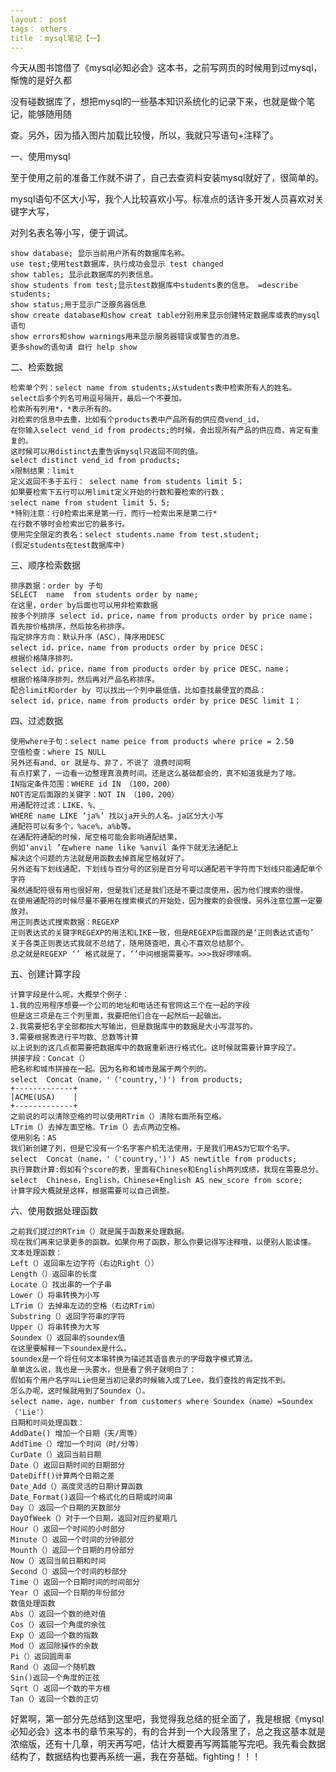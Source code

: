 ```yaml
---
layout： post
tags： others
title ：mysql笔记【一】
---
```

今天从图书馆借了《mysql必知必会》这本书，之前写网页的时候用到过mysql，惭愧的是好久都

没有碰数据库了，想把mysql的一些基本知识系统化的记录下来，也就是做个笔记，能够随用随

查。另外，因为插入图片加载比较慢，所以，我就只写语句+注释了。

一、使用mysql

   至于使用之前的准备工作就不讲了，自己去查资料安装mysql就好了，很简单的。

   mysql语句不区大小写，我个人比较喜欢小写。标准点的话许多开发人员喜欢对关键字大写，

对列名表名等小写，便于调试。

	show database; 显示当前用户所有的数据库名称。
	use test;使用test数据库，执行成功会显示 test changed
	show tables; 显示此数据库的列表信息。
	show students from test;显示test数据库中students表的信息。 =describe students;
	show status;用于显示广泛服务器信息
	show create database和show creat table分别用来显示创建特定数据库或表的mysql语句
	show errors和show warnings用来显示服务器错误或警告的消息。	
	更多show的语句请 自行 help show 

二、检索数据

	检索单个列：select name from students;从students表中检索所有人的姓名。
	select后多个列名可用逗号隔开，最后一个不要加。
	检索所有列用*，*表示所有的。
	对检索的信息中去重，比如有个products表中产品所有的供应商vend_id，
	在你输入select vend_id from prodects;的时候，会出现所有产品的供应商，肯定有重复的。
	这时候可以用distinct去重告诉mysql只返回不同的值。
	select distinct vend_id from products;
	x限制结果：limit
	定义返回不多于五行： select name from students limit 5；
	如果要检索下五行可以用limit定义开始的行数和要检索的行数：
	select name from student limit 5，5;
	*特别注意：行0检索出来是第一行，而行一检索出来是第二行*
	在行数不够时会检索出它的最多行。
	使用完全限定的表名：select students.name from test.student;
	(假定students在test数据库中)

三、顺序检索数据

	排序数据：order by 子句
	SELECT 	name  from students order by name;
	在这里，order by后面也可以用非检索数据
	按多个列排序 select id，price，name from products order by price name；
	首先按价格排序，然后按名称排序。
	指定排序方向：默认升序（ASC），降序用DESC
	select id，price，name from products order by price DESC；
	根据价格降序排列。
	select id，price，name from products order by price DESC，name；
	根据价格降序排列，然后再对产品名称排序。
	配合limit和order by 可以找出一个列中最低值，比如查找最便宜的商品：
	select id，price，name from products order by price DESC limit 1；

四、过滤数据

	使用where子句：select name peice from products where price = 2.50
	空值检查：where IS NULL
	另外还有and、or 就是与、非了，不说了 浪费时间啊
	有点打累了，一边看一边整理真浪费时间。还是这么基础都会的，真不知道我是为了啥。
	IN指定条件范围：WHERE id IN （100，200）
	NOT否定后面跟的关键字：NOT IN （100，200）
	用通配符过滤：LIKE、%、_
	WHERE name LIKE ‘ja%’ 找以ja开头的人名。ja区分大小写
	通配符可以有多个，%ace%，a%b等。
	在通配符通配的时候，尾空格可能会影响通配结果，
	例如‘anvil ’在where name like %anvil 条件下就无法通配上
	解决这个问题的方法就是用函数去掉首尾空格就好了。
	另外还有下划线通配，下划线与百分号的区别是百分号可以通配若干字符而下划线只能通配单个字符
	虽然通配符很有用也很好用，但是我们还是我们还是不要过度使用，因为他们搜索的很慢。
	在使用通配符的时候尽量不要用在搜索模式的开始处，因为搜索的会很慢。另外注意位置一定要放对。
	用正则表达式搜索数据：REGEXP
	正则表达式的关键字REGEXP的用法和LIKE一致，但是REGEXP后面跟的是‘正则表达式语句’
	关于各类正则表达式我就不总结了，随用随查吧，真心不喜欢总结那个。
	总之就是REGEXP ‘’ 格式就是了，‘’中间根据需要写。>>>我好啰嗦啊。

五、创建计算字段

	计算字段是什么呢，大概举个例子：
	1.我的应用程序想要一个公司的地址和电话还有官网这三个在一起的字段
	但是这三项是在三个列里面，我要把他们合在一起然后一起输出。
	2.我需要把名字全部都按大写输出，但是数据库中的数据是大小写混写的。
	3.需要根据表进行平均数、总数等计算
	以上说到的这几点都需要把数据库中的数据重新进行格式化。这时候就需要计算字段了。
	拼接字段：Concat（）
	把名称和城市拼接在一起。因为名称和城市是属于两个列的。
	select  Concat（name，'（'country,')') from products;
	+-------------+
	|ACME(USA)    |
	+-------------+
	之前说的可以清除空格的可以使用RTrim（）清除右面所有空格。
	LTrim（）去掉左面空格。Trim（）去点两边空格。
	使用别名：AS
	我们新创建了列，但是它没有一个名字客户机无法使用，于是我们用AS为它取个名字。
	select  Concat（name，'（'country,')') AS newtitle from products;
	执行算数计算:假如有个score的表，里面有Chinese和English两列成绩，我现在需要总分。
	select  Chinese，English，Chinese+English AS new_score from score;
	计算字段大概就是这样，根据需要可以自己调整。

六、使用数据处理函数

	之前我们提过的RTrim（）就是属于函数来处理数据。
	现在我们再来记录更多的函数。如果你用了函数，那么你要记得写注释哦，以便别人能读懂。
	文本处理函数：
	Left（）返回串左边字符（右边Right（））
	Length（）返回串的长度
	Locate（）找出串的一个子串
	Lower（）将串转换为小写
	LTrim（）去掉串左边的空格（右边RTrim）
	Substring（）返回字符串的字符
	Upper（）将串转换为大写
	Soundex（）返回串的soundex值
	在这里要解释一下soundex是什么。
	soundex是一个将任何文本串转换为描述其语音表示的字母数字模式算法。
	单单这么说，我也是一头雾水，但是看了例子就明白了：
	假如有个用户名字叫Lie但是当初记录的时候输入成了Lee，我们查找的肯定找不到。
	怎么办呢，这时候就用到了Soundex（）。
	select name，age，number from customers where Soundex（name）=Soundex（'Lie'）
	日期和时间处理函数：
	AddDate() 增加一个日期（天/周等）
	AddTime（）增加一个时间（时/分等）
	CurDate（）返回当前日期
	Date（）返回日期时间的日期部分
	DateDiff()计算两个日期之差
	Date_Add（）高度灵活的日期计算函数
	Date_Format()返回一个格式化的日期或时间串
	Day（）返回一个日期的天数部分
	DayOfWeek（）对于一个日期，返回对应的星期几
	Hour（）返回一个时间的小时部分
	Minute（）返回一个时间的分钟部分
	Mounth（）返回一个日期的月份部分
	Now（）返回当前日期和时间
	Second（）返回一个时间的秒部分
	Time（）返回一个日期时间的时间部分
	Year（）返回一个日期的年份部分
	数值处理函数
	Abs（）返回一个数的绝对值
	Cos（）返回一个角度的余弦
	Exp（）返回一个数的指数
	Mod（）返回除操作的余数
	Pi（）返回圆周率
	Rand（）返回一个随机数
	Sin()返回一个角度的正弦
	Sqrt（）返回一个数的平方根
	Tan（）返回一个数的正切


好累啊，第一部分先总结到这里吧，我觉得我总结的挺全面了，我是根据《mysql必知必会》这本书的章节来写的，有的合并到一个大段落里了，总之我这基本就是浓缩版，还有十几章，明天再写吧，估计大概要再写两篇能写完吧。我先看会数据结构了，数据结构也要再系统一遍，我在夯基础。fighting！！！
	